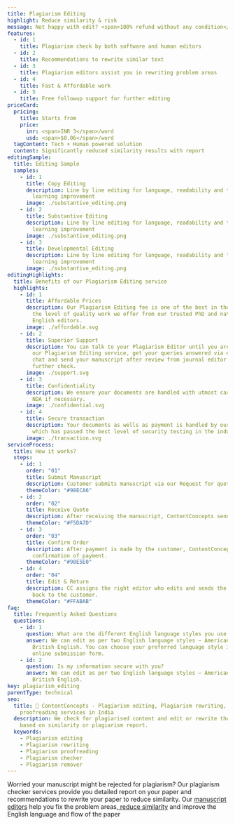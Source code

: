 ```yaml
---
title: Plagiarism Editing
highlight: Reduce similarity & risk
message: Not happy with edit? <span>100% refund without any condition</span>
features:
  - id: 1
    title: Plagiarism check by both software and human editors
  - id: 2
    title: Recommendations to rewrite similar text
  - id: 3
    title: Plagiarism editors assist you in rewriting problem areas
  - id: 4
    title: Fast & Affordable work
  - id: 5
    title: Free followup support for further editing
priceCard:
  pricing:
    title: Starts from
    price:
      inr: <span>INR 3</span>/word
      usd: <span>$0.06</span>/word
  tagContent: Tech + Human powered solution
  content: Significantly reduced similarity results with report
editingSample:
  title: Editing Sample
  samples:
    - id: 1
      title: Copy Editing
      description: Line by line editing for language, readability and technical
        learning improvement
      image: ./substantive_editing.png
    - id: 2
      title: Substantive Editing
      description: Line by line editing for language, readability and technical
        learning improvement
      image: ./substantive_editing.png
    - id: 3
      title: Developmental Editing
      description: Line by line editing for language, readability and technical
        learning improvement
      image: ./substantive_editing.png
editingHighlights:
  title: Benefits of our Plagiarism Editing service
  highlights:
    - id: 1
      title: Affordable Prices
      description: Our Plagiarism Editing fee is one of the best in the industry for
        the level of quality work we offer from our trusted PhD and native
        English editors.
      image: ./affordable.svg
    - id: 2
      title: Superior Support
      description: You can talk to your Plagiarism Editor until you are satisfied with
        our Plagiarism Editing service, get your queries answered via email or
        chat and send your manuscript after review from journal editor for
        further check.
      image: ./support.svg
    - id: 3
      title: Confidentiality
      description: We ensure your documents are handled with utmost care. We can sign
        NDA if necessary.
      image: ./confidential.svg
    - id: 4
      title: Secure transaction
      description: Your documents as wells as payment is handled by our secure website
        which has passed the best level of security testing in the industry.
      image: ./transaction.svg
serviceProcess:
  title: How it works?
  steps:
    - id: 1
      order: "01"
      title: Submit Manuscript
      description: Customer submits manuscript via our Request for quote page.
      themeColor: "#98ECA6"
    - id: 2
      order: "02"
      title: Receive Quote
      description: After receiving the manuscript, ContentConcepts sends price quote.
      themeColor: "#F5DA7D"
    - id: 3
      order: "03"
      title: Confirm Order
      description: After payment is made by the customer, ContentConcepts sends
        confirmation of payment.
      themeColor: "#98E5E0"
    - id: 4
      order: "04"
      title: Edit & Return
      description: CC assigns the right editor who edits and sends the edited document
        back to the customer.
      themeColor: "#FFABAB"
faq:
  title: Frequently Asked Questions
  questions:
    - id: 1
      question: What are the different English language styles you use while editing?
      answer: We can edit as per two English language styles – American English and
        British English. You can choose your preferred language style in the
        online submission form.
    - id: 2
      question: Is my information secure with you?
      answer: We can edit as per two English language styles – American English and
        British English.
key: plagiarism_editing
parentType: technical
seo:
  title: 👀 ContentConcepts - Plagiarism editing, Plagiarism rewriting, Plagiarism
    proofreading services in India
  description: We check for plagiarised content and edit or rewrite the manuscript
    based on similarity or plagiarism report.
  keywords:
    - Plagiarism editing
    - Plagiarism rewriting
    - Plagiarism proofreading
    - Plagiarism checker
    - Plagiarism remover
---
```

Worried your manuscript might be rejected for plagiarism? Our plagiarism checker  services provide you detailed report on your paper and  recommendations to rewrite your paper to reduce similarity. Our [manuscript editors](https://contentconcepts.in/about/) help you fix the problem areas,[ reduce similarity](https://contentconcepts.in/services/plagiarism_check/similarity_check) and improve the English language and flow of the paper